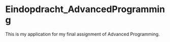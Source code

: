 # Eindopdracht_AdvancedProgramming
This is my application for my final assignment of Advanced Programming.
